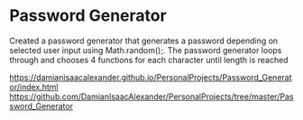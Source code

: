 # Password Generator

Created a password generator that generates a password depending on selected user input using Math.random();.
The password generator loops through and chooses 4 functions for each character until length is reached

https://damianisaacalexander.github.io/PersonalProjects/Password_Generator/index.html
https://github.com/DamianIsaacAlexander/PersonalProjects/tree/master/Password_Generator